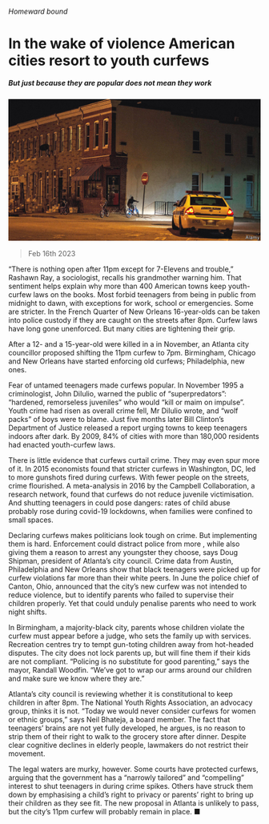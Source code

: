 ###### Homeward bound

# In the wake of violence American cities resort to youth curfews 

##### But just because they are popular does not mean they work 

![image](images/20230218_USP002.jpg) 

> Feb 16th 2023 

“There is nothing open after 11pm except for 7-Elevens and trouble,” Rashawn Ray, a sociologist, recalls his grandmother warning him. That sentiment helps explain why more than 400 American towns keep youth-curfew laws on the books. Most forbid teenagers from being in public from midnight to dawn, with exceptions for work, school or emergencies. Some are stricter. In the French Quarter of New Orleans 16-year-olds can be taken into police custody if they are caught on the streets after 8pm. Curfew laws have long gone unenforced. But many cities are tightening their grip. 

After a 12- and a 15-year-old were killed in a  in November, an Atlanta city councillor proposed shifting the 11pm curfew to 7pm. Birmingham, Chicago and New Orleans have started enforcing old curfews; Philadelphia, new ones. 

Fear of untamed teenagers made curfews popular. In November 1995 a criminologist, John DiIulio, warned the public of “superpredators”: “hardened, remorseless juveniles” who would “kill or maim on impulse”. Youth crime had risen as overall crime fell, Mr DiIulio wrote, and “wolf packs” of boys were to blame. Just five months later Bill Clinton’s Department of Justice released a report urging towns to keep teenagers indoors after dark. By 2009, 84% of cities with more than 180,000 residents had enacted youth-curfew laws. 

There is little evidence that curfews curtail crime. They may even spur more of it. In 2015 economists found that stricter curfews in Washington, DC, led to more gunshots fired during curfews. With fewer people on the streets, crime flourished. A meta-analysis in 2016 by the Campbell Collaboration, a research network, found that curfews do not reduce juvenile victimisation. And shutting teenagers in could pose dangers: rates of child abuse probably rose during covid-19 lockdowns, when families were confined to small spaces. 

Declaring curfews makes politicians look tough on crime. But implementing them is hard. Enforcement could distract police from more , while also giving them a reason to arrest any youngster they choose, says Doug Shipman, president of Atlanta’s city council. Crime data from Austin, Philadelphia and New Orleans show that black teenagers were picked up for curfew violations far more than their white peers. In June the police chief of Canton, Ohio, announced that the city’s new curfew was not intended to reduce violence, but to identify parents who failed to supervise their children properly. Yet that could unduly penalise parents who need to work night shifts. 

In Birmingham, a majority-black city, parents whose children violate the curfew must appear before a judge, who sets the family up with services. Recreation centres try to tempt gun-toting children away from hot-headed disputes. The city does not lock parents up, but will fine them if their kids are not compliant. “Policing is no substitute for good parenting,” says the mayor, Randall Woodfin. “We’ve got to wrap our arms around our children and make sure we know where they are.”

Atlanta’s city council is reviewing whether it is constitutional to keep children in after 8pm. The National Youth Rights Association, an advocacy group, thinks it is not. “Today we would never consider curfews for women or ethnic groups,” says Neil Bhateja, a board member. The fact that teenagers’ brains are not yet fully developed, he argues, is no reason to strip them of their right to walk to the grocery store after dinner. Despite clear cognitive declines in elderly people, lawmakers do not restrict their movement.

The legal waters are murky, however. Some courts have protected curfews, arguing that the government has a “narrowly tailored” and “compelling” interest to shut teenagers in during crime spikes. Others have struck them down by emphasising a child’s right to privacy or parents’ right to bring up their children as they see fit. The new proposal in Atlanta is unlikely to pass, but the city’s 11pm curfew will probably remain in place. ■


